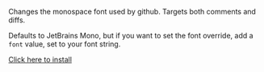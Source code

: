 Changes the monospace font used by github. Targets both comments and diffs.

Defaults to JetBrains Mono, but if you want to set the font override, add a `font` value, set to your font string.

[Click here to install](https://github.com/paradox460/userscripts/raw/master/github-font/github-font.user.js)

